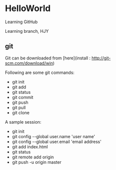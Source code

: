# HelloWorld
Learning GitHub

Learning branch, HJY

## git
Git can be downloaded from [here](install : http://git-scm.com/download/win)

Following are some git commands:
* git init
* git add <file>
* git status
* git commit
* git push
* git pull
* git clone

A sample session:
* git init
* git config --global user.name 'user name'
* git config --global user.email 'email address'
* git add index.html
* git status
* git remote add origin <gitub address>
* git push -u origin master


